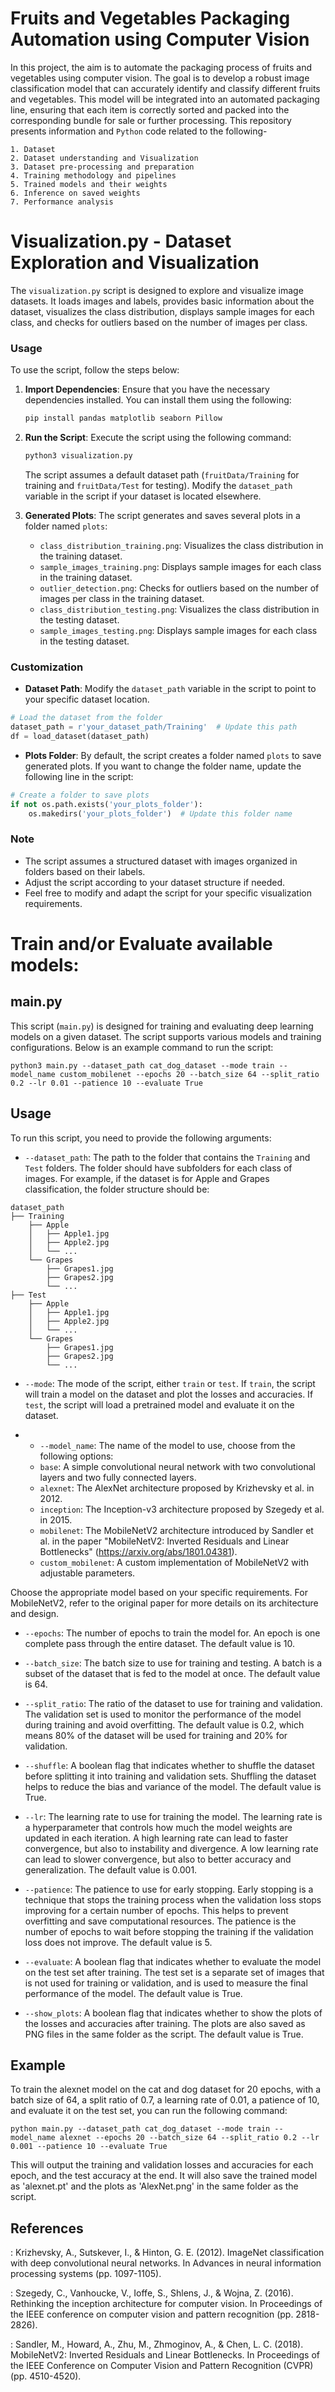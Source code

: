 # Fruits and Vegetables Packaging Automation using Computer Vision
In this project, the aim is to automate the packaging process of fruits and vegetables using computer vision. The goal is to develop a robust image classification model that can accurately identify and classify different fruits and vegetables. This model will be integrated into an automated packaging line, ensuring that each item is correctly sorted and packed into the corresponding bundle for sale or further processing. This repository presents information and `Python` code related to the following-

```
1. Dataset
2. Dataset understanding and Visualization
3. Dataset pre-processing and preparation
4. Training methodology and pipelines
5. Trained models and their weights
6. Inference on saved weights
7. Performance analysis
```

# Visualization.py - Dataset Exploration and Visualization

The `visualization.py` script is designed to explore and visualize image datasets. It loads images and labels, provides basic information about the dataset, visualizes the class distribution, displays sample images for each class, and checks for outliers based on the number of images per class.

### Usage

To use the script, follow the steps below:

1. **Import Dependencies**: Ensure that you have the necessary dependencies installed. You can install them using the following:

    ```bash
    pip install pandas matplotlib seaborn Pillow
    ```

2. **Run the Script**: Execute the script using the following command:

    ```bash
    python3 visualization.py
    ```

    The script assumes a default dataset path (`fruitData/Training` for training and `fruitData/Test` for testing). Modify the `dataset_path` variable in the script if your dataset is located elsewhere.

3. **Generated Plots**: The script generates and saves several plots in a folder named `plots`:

    - `class_distribution_training.png`: Visualizes the class distribution in the training dataset.
    - `sample_images_training.png`: Displays sample images for each class in the training dataset.
    - `outlier_detection.png`: Checks for outliers based on the number of images per class in the training dataset.
    - `class_distribution_testing.png`: Visualizes the class distribution in the testing dataset.
    - `sample_images_testing.png`: Displays sample images for each class in the testing dataset.

### Customization

- **Dataset Path**: Modify the `dataset_path` variable in the script to point to your specific dataset location.

```python
# Load the dataset from the folder
dataset_path = r'your_dataset_path/Training'  # Update this path
df = load_dataset(dataset_path)
```

- **Plots Folder**: By default, the script creates a folder named `plots` to save generated plots. If you want to change the folder name, update the following line in the script:

```python
# Create a folder to save plots
if not os.path.exists('your_plots_folder'):
    os.makedirs('your_plots_folder')  # Update this folder name
```

### Note

- The script assumes a structured dataset with images organized in folders based on their labels.
- Adjust the script according to your dataset structure if needed.
- Feel free to modify and adapt the script for your specific visualization requirements.

# Train and/or Evaluate available models:

## main.py

This script (`main.py`) is designed for training and evaluating deep learning models on a given dataset. The script supports various models and training configurations. Below is an example command to run the script:

```
python3 main.py --dataset_path cat_dog_dataset --mode train --model_name custom_mobilenet --epochs 20 --batch_size 64 --split_ratio 0.2 --lr 0.01 --patience 10 --evaluate True
```

## Usage

To run this script, you need to provide the following arguments:

- `--dataset_path`: The path to the folder that contains the `Training` and `Test` folders. The folder should have subfolders for each class of images. For example, if the dataset is for Apple and Grapes classification, the folder structure should be:

```
dataset_path
├── Training
    ├── Apple
    │   ├── Apple1.jpg
    │   ├── Apple2.jpg
    │   └── ...
    └── Grapes
        ├── Grapes1.jpg
        ├── Grapes2.jpg
        └── ...
├── Test
    ├── Apple
    │   ├── Apple1.jpg
    │   ├── Apple2.jpg
    │   └── ...
    └── Grapes
        ├── Grapes1.jpg
        ├── Grapes2.jpg
        └── ...
```

- `--mode`: The mode of the script, either `train` or `test`. If `train`, the script will train a model on the dataset and plot the losses and accuracies. If `test`, the script will load a pretrained model and evaluate it on the dataset.

- - `--model_name`: The name of the model to use, choose from the following options:
  - `base`: A simple convolutional neural network with two convolutional layers and two fully connected layers.
  - `alexnet`: The AlexNet architecture proposed by Krizhevsky et al. in 2012.
  - `inception`: The Inception-v3 architecture proposed by Szegedy et al. in 2015.
  - `mobilenet`: The MobileNetV2 architecture introduced by Sandler et al. in the paper "MobileNetV2: Inverted Residuals and Linear Bottlenecks" (https://arxiv.org/abs/1801.04381).
  - `custom_mobilenet`: A custom implementation of MobileNetV2 with adjustable parameters.

Choose the appropriate model based on your specific requirements. For MobileNetV2, refer to the original paper for more details on its architecture and design.

- `--epochs`: The number of epochs to train the model for. An epoch is one complete pass through the entire dataset. The default value is 10.

- `--batch_size`: The batch size to use for training and testing. A batch is a subset of the dataset that is fed to the model at once. The default value is 64.

- `--split_ratio`: The ratio of the dataset to use for training and validation. The validation set is used to monitor the performance of the model during training and avoid overfitting. The default value is 0.2, which means 80% of the dataset will be used for training and 20% for validation.

- `--shuffle`: A boolean flag that indicates whether to shuffle the dataset before splitting it into training and validation sets. Shuffling the dataset helps to reduce the bias and variance of the model. The default value is True.

- `--lr`: The learning rate to use for training the model. The learning rate is a hyperparameter that controls how much the model weights are updated in each iteration. A high learning rate can lead to faster convergence, but also to instability and divergence. A low learning rate can lead to slower convergence, but also to better accuracy and generalization. The default value is 0.001.

- `--patience`: The patience to use for early stopping. Early stopping is a technique that stops the training process when the validation loss stops improving for a certain number of epochs. This helps to prevent overfitting and save computational resources. The patience is the number of epochs to wait before stopping the training if the validation loss does not improve. The default value is 5.

- `--evaluate`: A boolean flag that indicates whether to evaluate the model on the test set after training. The test set is a separate set of images that is not used for training or validation, and is used to measure the final performance of the model. The default value is True.

- `--show_plots`: A boolean flag that indicates whether to show the plots of the losses and accuracies after training. The plots are also saved as PNG files in the same folder as the script. The default value is True.

## Example

To train the alexnet model on the cat and dog dataset for 20 epochs, with a batch size of 64, a split ratio of 0.7, a learning rate of 0.01, a patience of 10, and evaluate it on the test set, you can run the following command:

```
python main.py --dataset_path cat_dog_dataset --mode train --model_name alexnet --epochs 20 --batch_size 64 --split_ratio 0.2 --lr 0.001 --patience 10 --evaluate True
```

This will output the training and validation losses and accuracies for each epoch, and the test accuracy at the end. It will also save the trained model as 'alexnet.pt' and the plots as 'AlexNet.png' in the same folder as the script.

## References

: Krizhevsky, A., Sutskever, I., & Hinton, G. E. (2012). ImageNet classification with deep convolutional neural networks. In Advances in neural information processing systems (pp. 1097-1105).

: Szegedy, C., Vanhoucke, V., Ioffe, S., Shlens, J., & Wojna, Z. (2016). Rethinking the inception architecture for computer vision. In Proceedings of the IEEE conference on computer vision and pattern recognition (pp. 2818-2826).

: Sandler, M., Howard, A., Zhu, M., Zhmoginov, A., & Chen, L. C. (2018). MobileNetV2: Inverted Residuals and Linear Bottlenecks. In Proceedings of the IEEE Conference on Computer Vision and Pattern Recognition (CVPR) (pp. 4510-4520).
